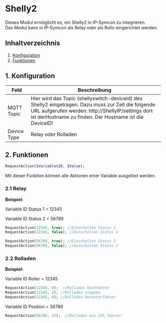 # Shelly2
   Dieses Modul ermöglicht es, ein Shelly2 in IP-Symcon zu integrieren.\
   Das Modul kann in IP-Symcon als Relay oder als Rollo eingerichtet werden.
     
   ## Inhaltverzeichnis
   1. [Konfiguration](#1-konfiguration)
   2. [Funktionen](#2-funktionen)
   
   ## 1. Konfiguration
   
   Feld | Beschreibung
   ------------ | ----------------
   MQTT Topic | Hier wird das Topic (shellyswitch-deviceid) des Shelly2 eingetragen. Dazu muss zur Zeit die folgende URL aufgerufen werden: http://ShellyIP/settings dort ist derHostname zu finden. Der Hostname ist die DeviceID!
   Device Type | Relay oder Rolladen
   
   ## 2. Funktionen
   
   ```php
   RequestAction($VariablenID, $Value);
   ```

   Mit dieser Funktion können alle Aktionen einer Variable ausgelöst werden.
  
   ### 2.1 Relay

   **Beispiel:**

   Variable ID Status 1  = 12345

   Variable ID Status 2  = 56789
   ```php
   RequestAction(12345, true); //Einschalten Status 1
   RequestAction(12345, false); //Ausschalten Status 1

   RequestAction(56789, true); //Einschalten Status 2
   RequestAction(56789, false); //Ausschalten Status 2
   ```
   
  ### 2.2 Rolladen

   **Beispiel:**
   
   Variable ID Roller = 12345
   ```php
   RequestAction(12345, 0);  //Rolladen hochfahren
   RequestAction(12345, 2); //Rolladen stoppen
   RequestAction(12345, 4); //Rolladen herunterfahren
   ```

   Variable ID Position = 56789
   ```php
   RequestAction(56789, 25);  //Rolladen aus 25% fahren!
   ```